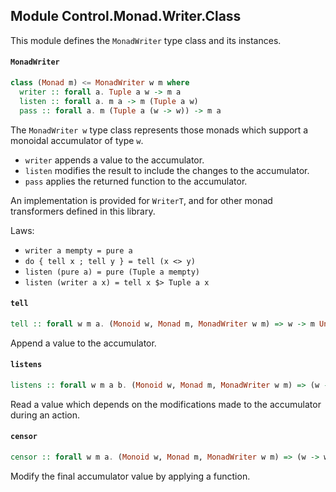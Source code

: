 ## Module Control.Monad.Writer.Class

This module defines the `MonadWriter` type class and its instances.

#### `MonadWriter`

``` purescript
class (Monad m) <= MonadWriter w m where
  writer :: forall a. Tuple a w -> m a
  listen :: forall a. m a -> m (Tuple a w)
  pass :: forall a. m (Tuple a (w -> w)) -> m a
```

The `MonadWriter w` type class represents those monads which support a monoidal accumulator
of type `w`.

- `writer` appends a value to the accumulator.
- `listen` modifies the result to include the changes to the accumulator.
- `pass` applies the returned function to the accumulator.

An implementation is provided for `WriterT`, and for other monad transformers
defined in this library.

Laws:

- `writer a mempty = pure a`
- `do { tell x ; tell y } = tell (x <> y)`
- `listen (pure a) = pure (Tuple a mempty)`
- `listen (writer a x) = tell x $> Tuple a x`


#### `tell`

``` purescript
tell :: forall w m a. (Monoid w, Monad m, MonadWriter w m) => w -> m Unit
```

Append a value to the accumulator.

#### `listens`

``` purescript
listens :: forall w m a b. (Monoid w, Monad m, MonadWriter w m) => (w -> b) -> m a -> m (Tuple a b)
```

Read a value which depends on the modifications made to the accumulator during an action.

#### `censor`

``` purescript
censor :: forall w m a. (Monoid w, Monad m, MonadWriter w m) => (w -> w) -> m a -> m a
```

Modify the final accumulator value by applying a function.


